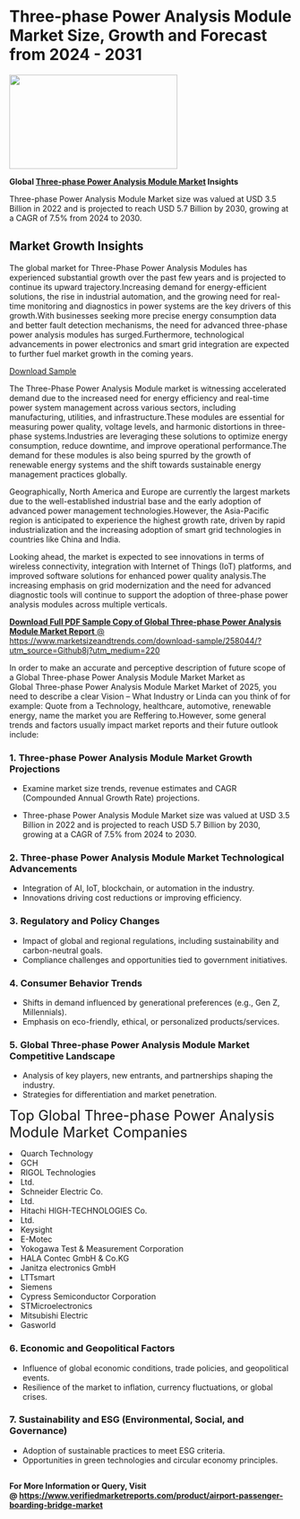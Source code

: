 <H1>Three-phase Power Analysis Module Market Size, Growth and Forecast from 2024 - 2031</H1><img class="aligncenter size-medium wp-image-584254" src="https://thirdeyenews.in/wp-content/uploads/2024/09/Global-Market-Research-300x168.jpeg" alt="" width="300" height="168" /><p><strong>Global&nbsp;<a href="https://www.marketsizeandtrends.com/download-sample/258044/?utm_source=Github8j?utm_medium=220">Three-phase Power Analysis Module Market</a> Insights</strong></p><p>Three-phase Power Analysis Module Market size was valued at USD 3.5 Billion in 2022 and is projected to reach USD 5.7 Billion by 2030, growing at a CAGR of 7.5% from 2024 to 2030.</p><p><h2>Market Growth Insights</h2> <p>The global market for Three-Phase Power Analysis Modules has experienced substantial growth over the past few years and is projected to continue its upward trajectory.Increasing demand for energy-efficient solutions, the rise in industrial automation, and the growing need for real-time monitoring and diagnostics in power systems are the key drivers of this growth.With businesses seeking more precise energy consumption data and better fault detection mechanisms, the need for advanced three-phase power analysis modules has surged.Furthermore, technological advancements in power electronics and smart grid integration are expected to further fuel market growth in the coming years.</p> <p><a href="#">Download Sample</a></p> <p>The Three-Phase Power Analysis Module market is witnessing accelerated demand due to the increased need for energy efficiency and real-time power system management across various sectors, including manufacturing, utilities, and infrastructure.These modules are essential for measuring power quality, voltage levels, and harmonic distortions in three-phase systems.Industries are leveraging these solutions to optimize energy consumption, reduce downtime, and improve operational performance.The demand for these modules is also being spurred by the growth of renewable energy systems and the shift towards sustainable energy management practices globally.</p> <p>Geographically, North America and Europe are currently the largest markets due to the well-established industrial base and the early adoption of advanced power management technologies.However, the Asia-Pacific region is anticipated to experience the highest growth rate, driven by rapid industrialization and the increasing adoption of smart grid technologies in countries like China and India.</p> <p>Looking ahead, the market is expected to see innovations in terms of wireless connectivity, integration with Internet of Things (IoT) platforms, and improved software solutions for enhanced power quality analysis.The increasing emphasis on grid modernization and the need for advanced diagnostic tools will continue to support the adoption of three-phase power analysis modules across multiple verticals.</p> <p><a href="#"></p><p><span class=""><strong>Download Full PDF Sample Copy of Global Three-phase Power Analysis Module Market Report</strong> @ <a href="https://www.marketsizeandtrends.com/download-sample/258044/?utm_source=Github8j?utm_medium=220" target="_blank">https://www.marketsizeandtrends.com/download-sample/258044/?utm_source=Github8j?utm_medium=220</a></span></p><p>In order to make an accurate and perceptive description of future scope of a Global&nbsp;Three-phase Power Analysis Module Market Market as Global&nbsp;Three-phase Power Analysis Module Market Market of 2025, you need to describe a clear Vision &ndash; What Industry or Linda can you think of for example: Quote from a Technology, healthcare, automotive, renewable energy, name the market you are Reffering to.However, some general trends and factors usually impact market reports and their future outlook include:</p><h3>1.&nbsp;<strong>Three-phase Power Analysis Module Market Growth Projections</strong></h3><ul><li>Examine market size trends, revenue estimates and CAGR (Compounded Annual Growth Rate) projections.</li><li><p>Three-phase Power Analysis Module Market size was valued at USD 3.5 Billion in 2022 and is projected to reach USD 5.7 Billion by 2030, growing at a CAGR of 7.5% from 2024 to 2030.</p></li></ul><h3>2.&nbsp;<strong>Three-phase Power Analysis Module Market Technological Advancements</strong></h3><ul><li>Integration of AI, IoT, blockchain, or automation in the industry.</li><li>Innovations driving cost reductions or improving efficiency.</li></ul><h3>3.&nbsp;<strong>Regulatory and Policy Changes</strong></h3><ul><li>Impact of global and regional regulations, including sustainability and carbon-neutral goals.</li><li>Compliance challenges and opportunities tied to government initiatives.</li></ul><h3>4.&nbsp;<strong>Consumer Behavior Trends</strong></h3><ul><li>Shifts in demand influenced by generational preferences (e.g., Gen Z, Millennials).</li><li>Emphasis on eco-friendly, ethical, or personalized products/services.</li></ul><h3>5.&nbsp;<strong>Global Three-phase Power Analysis Module Market Competitive Landscape</strong></h3><ul><li>Analysis of key players, new entrants, and partnerships shaping the industry.</li><li>Strategies for differentiation and market penetration.</li></ul><p data-pm-slice="1 1 []"><span style="color: inherit; font-family: inherit; font-size: 25px;">Top Global Three-phase Power Analysis Module Market Companies</span></p><div class="" data-test-id=""><p><li>Quarch Technology</li><li> GCH</li><li> RIGOL Technologies</li><li> Ltd.</li><li> Schneider Electric Co.</li><li> Ltd.</li><li> Hitachi HIGH-TECHNOLOGIES Co.</li><li> Ltd.</li><li> Keysight</li><li> E-Motec</li><li> Yokogawa Test & Measurement Corporation</li><li> HALA Contec GmbH & Co.KG</li><li> Janitza electronics GmbH</li><li> LTTsmart</li><li> Siemens</li><li> Cypress Semiconductor Corporation</li><li> STMicroelectronics</li><li> Mitsubishi Electric</li><li> Gasworld</li></p></div><h3>6.&nbsp;<strong>Economic and Geopolitical Factors</strong></h3><ul><li>Influence of global economic conditions, trade policies, and geopolitical events.</li><li>Resilience of the market to inflation, currency fluctuations, or global crises.</li></ul><h3>7.&nbsp;<strong>Sustainability and ESG (Environmental, Social, and Governance)</strong></h3><ul><li>Adoption of sustainable practices to meet ESG criteria.</li><li>Opportunities in green technologies and circular economy principles.</li></ul><h2><strong style="font-size: 14px;">For More Information or Query, Visit @&nbsp;</strong><a style="background-color: #ffffff; font-size: 14px;" href="https://www.marketsizeandtrends.com/report/three-phase-power-analysis-module-market/" target="_blank">https://www.verifiedmarketreports.com/product/airport-passenger-boarding-bridge-market</a></h2>